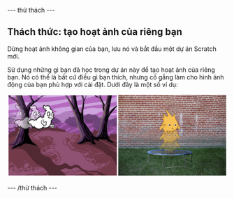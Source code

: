 \--- thử thách \---

## Thách thức: tạo hoạt ảnh của riêng bạn

Dừng hoạt ảnh không gian của bạn, lưu nó và bắt đầu một dự án Scratch mới.

Sử dụng những gì bạn đã học trong dự án này để tạo hoạt ảnh của riêng bạn. Nó có thể là bất cứ điều gì bạn thích, nhưng cố gắng làm cho hình ảnh động của bạn phù hợp với cài đặt. Dưới đây là một số ví dụ:

![ảnh chụp màn hình](images/space-egs.png)

\--- /thử thách \---